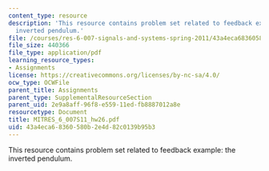 ```yaml
---
content_type: resource
description: 'This resource contains problem set related to feedback example: the
  inverted pendulum.'
file: /courses/res-6-007-signals-and-systems-spring-2011/43a4eca68360580b2e4d82c0139b95b3_MITRES_6_007S11_hw26.pdf
file_size: 440366
file_type: application/pdf
learning_resource_types:
- Assignments
license: https://creativecommons.org/licenses/by-nc-sa/4.0/
ocw_type: OCWFile
parent_title: Assignments
parent_type: SupplementalResourceSection
parent_uid: 2e9a8aff-96f8-e559-11ed-fb8887012a8e
resourcetype: Document
title: MITRES_6_007S11_hw26.pdf
uid: 43a4eca6-8360-580b-2e4d-82c0139b95b3
---
```

This resource contains problem set related to feedback example: the inverted pendulum.